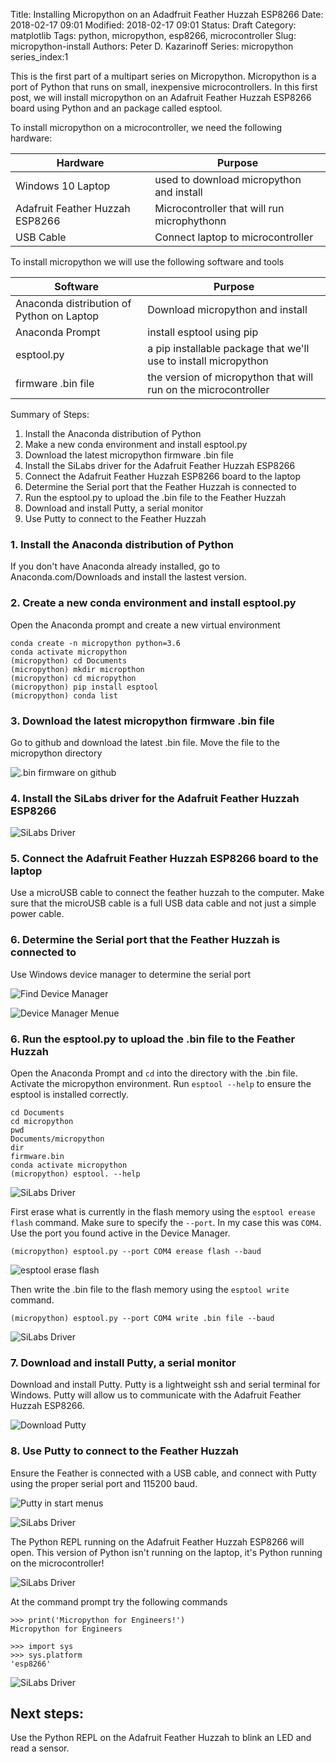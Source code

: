 Title: Installing Micropython on an Adadfruit Feather Huzzah ESP8266
Date: 2018-02-17 09:01
Modified: 2018-02-17 09:01
Status: Draft
Category: matplotlib
Tags: python, micropython, esp8266, microcontroller
Slug: micropython-install
Authors: Peter D. Kazarinoff
Series: micropython
series_index:1

This is the first part of a multipart series on Micropython. Micropython is a port of Python that runs on small, inexpensive microcontrollers. In this first post, we will install micropython on an Adafruit Feather Huzzah ESP8266 board using Python and an package called esptool.

To install micropython on a microcontroller, we need the following hardware:

| Hardware | Purpose |
|---|---|
| Windows 10 Laptop | used to download micropython and install |
| Adafruit Feather Huzzah ESP8266 | Microcontroller that will run microphythonn |
| USB Cable | Connect laptop to microcontroller |

To install micropython we will use the following software and tools

| Software | Purpose |
| --- | --- |
| Anaconda distribution of Python on Laptop | Download micropython and install |
| Anaconda Prompt | install esptool using pip |
| esptool.py | a pip installable package that we'll use to install micropython |
| firmware .bin file | the version of micropython that will run on the microcontroller |

Summary of Steps:

1. Install the Anaconda distribution of Python
2. Make a new conda environment and install esptool.py
3. Download the latest micropython firmware .bin file
4. Install the SiLabs driver for the Adafruit Feather Huzzah ESP8266
5. Connect the Adafruit Feather Huzzah ESP8266 board to the laptop
6. Determine the Serial port that the Feather Huzzah is connected to
7. Run the esptool.py to upload the .bin file to the Feather Huzzah
8. Download and install Putty, a serial monitor
9. Use Putty to connect to the Feather Huzzah

### 1. Install the Anaconda distribution of Python

If you don't have Anaconda already installed, go to Anaconda.com/Downloads and install the lastest version.

### 2. Create a new conda environment and install esptool.py

Open the Anaconda prompt and create a new virtual environment

```
conda create -n micropython python=3.6
conda activate micropython
(micropython) cd Documents
(micropython) mkdir micropthon
(micropython) cd micropython
(micropython) pip install esptool
(micropython) conda list
```

### 3. Download the latest micropython firmware .bin file

Go to github and download the latest .bin file. Move the file to the micropython directory

![.bin firmware on github]({filename}/posts/micropython/firmware_download_page.PNG)

### 4. Install the SiLabs driver for the Adafruit Feather Huzzah ESP8266

![SiLabs Driver]({filename}/posts/micropython/download_silabs_driver.PNG)

### 5. Connect the Adafruit Feather Huzzah ESP8266 board to the laptop

Use a microUSB cable to connect the feather huzzah to the computer. Make sure that the microUSB cable is a full USB data cable and not just a simple power cable. 

### 6. Determine the Serial port that the Feather Huzzah is connected to

Use Windows device manager to determine the serial port 

![Find Device Manager]({filename}/posts/micropython/find_device_manager.PNG)

![Device Manager Menue]({filename}/posts/micropython/device_manager_menu.PNG)

### 6. Run the esptool.py to upload the .bin file to the Feather Huzzah

Open the Anaconda Prompt and ```cd``` into the directory with the .bin file. Activate the micropython environment. Run ```esptool --help``` to ensure the esptool is installed correctly. 

```
cd Documents
cd micropython
pwd
Documents/micropython
dir
firmware.bin
conda activate micropython
(micropython) esptool. --help
```

![SiLabs Driver]({filename}/posts/micropython/esptool_help.PNG)

First erase what is currently in the flash memory using the ```esptool erease flash``` command. Make sure to specify the ```--port```. In my case this was ```COM4```. Use the port you found active in the Device Manager.

```
(micropython) esptool.py --port COM4 erease flash --baud
```

![esptool erase flash]({filename}/posts/micropython/esptool_erase_flash.PNG)

Then write the .bin file to the flash memory using the ```esptool write``` command. 

```
(micropython) esptool.py --port COM4 write .bin file --baud 
```

![SiLabs Driver]({filename}/posts/micropython/esptool_write_flash.PNG)

### 7. Download and install Putty, a serial monitor

Download and install Putty. Putty is a lightweight ssh and serial terminal for Windows. Putty will allow us to communicate with the Adafruit Feather Huzzah ESP8266.

![Download Putty]({filename}/posts/micropython/download_putty.PNG)

### 8. Use Putty to connect to the Feather Huzzah

Ensure the Feather is connected with a USB cable, and connect with Putty using the proper serial port and 115200 baud.

![Putty in start menus]({filename}/posts/micropython/putty_in_start_menu.PNG)

![SiLabs Driver]({filename}/posts/micropython/putty_config.PNG)

The Python REPL running on the Adafruit Feather Huzzah ESP8266 will open. This version of Python isn't running on the laptop, it's Python running on the microcontroller!

![SiLabs Driver]({filename}/posts/micropython/REPL_prompt.PNG)

At the command prompt try the following commands

```
>>> print('Micropython for Engineers!')
Micropython for Engineers
```

```
>>> import sys
>>> sys.platform
'esp8266'
```

![SiLabs Driver]({filename}/posts/micropython/sys_dot_platform.PNG)

## Next steps:
Use the Python REPL on the Adafruit Feather Huzzah to blink an LED and read a sensor.